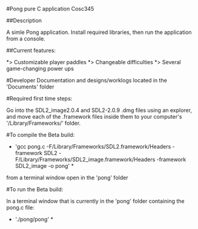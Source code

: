 #Pong pure C application Cosc345

##Description

A simle Pong application. Install required libraries, then run the application from a console.

##Current features:

*> Customizable player paddles
*> Changeable difficulties
*> Several game-changing power ups

#Developer Documentation and designs/worklogs located in the 'Documents' folder

#Required first time steps:

Go into the SDL2_image2.0.4 and SDL2-2.0.9 .dmg files using an explorer, and move each of the .framework files inside them to your
computer's '/Library/Frameworks/' folder.

#To compile the Beta build:

* 'gcc pong.c -F/Library/Frameworks/SDL2.framework/Headers -framework SDL2 -F/Library/Frameworks/SDL2_image.framework/Headers -framework SDL2_image -o pong' *

from a terminal window open in the 'pong' folder



#To run the Beta build:

In a terminal window that is currently in the 'pong' folder containing the pong.c file:

* './pong/pong' *